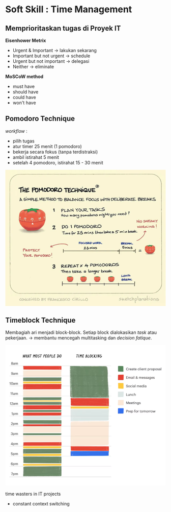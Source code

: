 # Soft Skill : Time Management

## Memprioritaskan tugas di Proyek IT

**Eisenhower Metrix**
- Urgent & Important -> lakukan sekarang
- Important but not urgent -> schedule
- Urgent but not important -> delegasi
- Neither -> eliminate

**MoSCoW method**
- must have
- should have
- could have
- won't have

## Pomodoro Technique
_workflow_ :
- pilih tugas
- atur timer 25 menit (1 pomodoro)
- bekerja secara fokus (tanpa terdistraksi)
- ambil istirahat 5 menit
- setelah 4 pomodoro, istirahat 15 - 30 menit

![pomodoro-technique](./img/pomodoro-technique.png)

## Timeblock Technique
Membagiah ari menjadi block-block. Setiap block dialokasikan _task_ atau pekerjaan.
-> membantu mencegah multitasking dan _decision fatique_.

![time-blocking](./img/time-blocking.png)

time wasters in IT projects
- constant context switching
